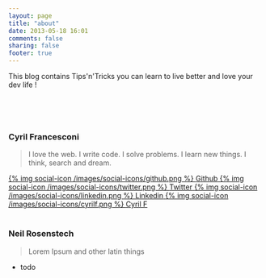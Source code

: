 ```yaml
---
layout: page
title: "about"
date: 2013-05-18 16:01
comments: false
sharing: false
footer: true
---
```


This blog contains Tips'n'Tricks you can learn to live better and love your dev life !

<p>&nbsp;</p>


<div class="box box-large box-success">&nbsp;</div>

### Cyril Francesconi

> I love the web. I write code. I solve problems. I learn new things. I think, search and dream.

<div class="social-links">
  <a href="http://github.com/cyrilf" class="social-link">
    {% img social-icon /images/social-icons/github.png %}
    <span class="social-name">Github</span>
  </a>
  <a href="http://twitter.com/cyrilf_" class="social-link">
    {% img social-icon /images/social-icons/twitter.png %}
    <span class="social-name">Twitter</span>
  </a>
  <a href="http://linkedin.com/in/cyrilfrancesconi" class="social-link">
    {% img social-icon /images/social-icons/linkedin.png %}
    <span class="social-name">Linkedin</span>
  </a>
  <a href="http://cyrilf.com" class="social-link">
    {% img social-icon /images/social-icons/cyrilf.png %}
    <span class="social-name">Cyril F</span>
  </a>
</div>

<div class="box box-large box-info">&nbsp;</div>

### Neil Rosenstech

> Lorem Ipsum and other latin things

* todo